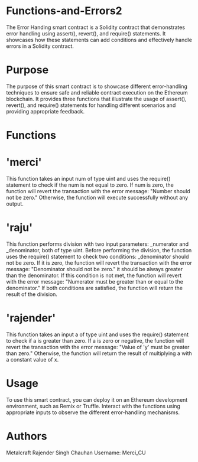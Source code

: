 # Functions-and-Errors2
The Error Handing smart contract is a Solidity contract that demonstrates error handling using assert(), revert(), and require() statements. It showcases how these statements can add conditions and effectively handle errors in a Solidity contract.
# Purpose
The purpose of this smart contract is to showcase different error-handling techniques to ensure safe and reliable contract execution on the Ethereum blockchain. It provides three functions that illustrate the usage of assert(), revert(), and require() statements for handling different scenarios and providing appropriate feedback.
# Functions
# 'merci'
This function takes an input num of type uint and uses the require() statement to check if the num is not equal to zero. If num is zero, the function will revert the transaction with the error message: "Number should not be zero." Otherwise, the function will execute successfully without any output.
# 'raju'
This function performs division with two input parameters: _numerator and _denominator, both of type uint. Before performing the division, the function uses the require() statement to check two conditions: _denominator should not be zero. If it is zero, the function will revert the transaction with the error message: "Denominator should not be zero." it should be always greater than the denominator. If this condition is not met, the function will revert with the error message: "Numerator must be greater than or equal to the denominator."
If both conditions are satisfied, the function will return the result of the division.
# 'rajender'
This function takes an input a of type uint and uses the require() statement to check if a is greater than zero. If a is zero or negative, the function will revert the transaction with the error message: "Value of 'y' must be greater than zero." Otherwise, the function will return the result of multiplying a with a constant value of x.

# Usage
To use this smart contract, you can deploy it on an Ethereum development environment, such as Remix or Truffle. Interact with the functions using appropriate inputs to observe the different error-handling mechanisms.

# Authors
Metalcraft Rajender Singh Chauhan
Username: Merci_CU
